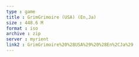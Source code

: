 ```yaml
---
type : game
title : GrimGrimoire (USA) (En,Ja)
size : 448.6 M
format : iso
archive : zip
server : myrient
link2 : GrimGrimoire%20%28USA%29%20%28En%2CJa%29
---
```

